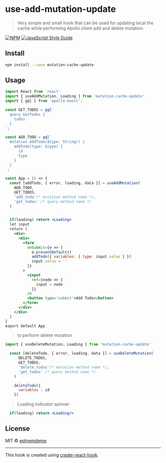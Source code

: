 # use-add-mutation-update
>Very simple and small hook that can be used for updating local the cache while performing Apollo client add and delete mutation.  

[![NPM](https://img.shields.io/npm/v/use-add-mutation-update.svg)](https://www.npmjs.com/package/use-add-mutation-update) [![JavaScript Style Guide](https://img.shields.io/badge/code_style-standard-brightgreen.svg)](https://standardjs.com)

## Install

```bash
npm install --save mutation-cache-update
```

## Usage

```jsx
import React from 'react'
import { useAddMutation, Loading } from 'mutation-cache-update'
import { gql } from 'apollo-boost';

const GET_TODOS = gql`
  query GetTodos {
    todos
  }
`;

const ADD_TODO = gql`
  mutation AddTodo($type: String!) {
    addTodo(type: $type) {
      id
      type
    }
  }
`;

const App = () => {
  const [addTodo, { error, loading, data }] = useAddMutation(
    ADD_TODO,
    GET_TODOS,
    'add_todo'/* mutation method name */,
    'get_todos' /* query method name */
  )

  
  if(loading) return <Loading>
  let input
  return (
    <div>
      <div>
        <form
          onSubmit={e => {
            e.preventDefault()
            addTodo({ variables: { type: input.value } })
            input.value = ''
          }}
        >
          <input
            ref={node => {
              input = node
            }}
          />
          <button type='submit'>Add Todo</button>
        </form>
      </div>
    </div>
  )
}
export default App

```

> to perform delete mutation

``` jsx
import { useDeleteMutation, Loading } from 'mutation-cache-update'

  const [deleteTodo, { error, loading, data }] = useDeleteMutation(
      DELETE_TODOS,
      GET_TODOS,
      'delete_todos'/* mutation method name */,
      'get_todos' /* query method name */
    )

    deleteTodo({
      variables : id
    })

```

> Loading indicator spinner

``` jsx
  if(loading) return <Loading/>
```

## License

MIT © [ephremdeme](https://github.com/ephremdeme)

---

This hook is created using [create-react-hook](https://github.com/hermanya/create-react-hook).
